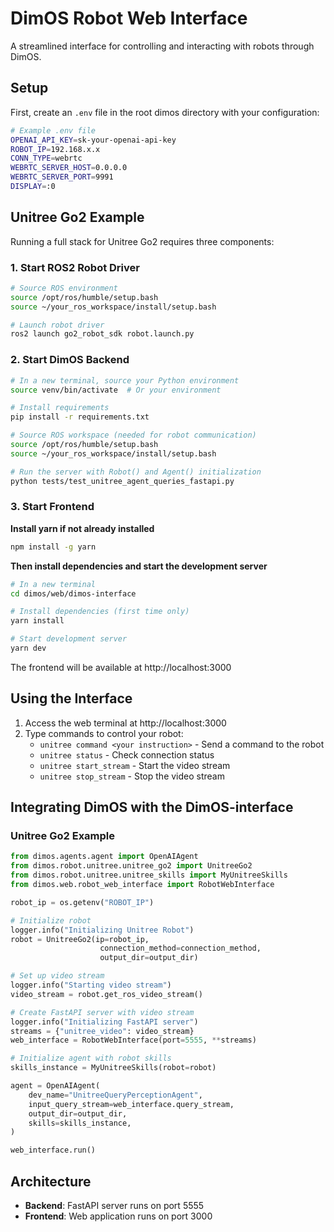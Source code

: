 # DimOS Robot Web Interface

A streamlined interface for controlling and interacting with robots through DimOS.

## Setup

First, create an `.env` file in the root dimos directory with your configuration:

```bash
# Example .env file
OPENAI_API_KEY=sk-your-openai-api-key
ROBOT_IP=192.168.x.x
CONN_TYPE=webrtc
WEBRTC_SERVER_HOST=0.0.0.0
WEBRTC_SERVER_PORT=9991
DISPLAY=:0
```

## Unitree Go2 Example

Running a full stack for Unitree Go2 requires three components:

### 1. Start ROS2 Robot Driver

```bash
# Source ROS environment
source /opt/ros/humble/setup.bash
source ~/your_ros_workspace/install/setup.bash

# Launch robot driver
ros2 launch go2_robot_sdk robot.launch.py
```

### 2. Start DimOS Backend

```bash
# In a new terminal, source your Python environment
source venv/bin/activate  # Or your environment

# Install requirements
pip install -r requirements.txt

# Source ROS workspace (needed for robot communication)
source /opt/ros/humble/setup.bash
source ~/your_ros_workspace/install/setup.bash

# Run the server with Robot() and Agent() initialization
python tests/test_unitree_agent_queries_fastapi.py
```

### 3. Start Frontend

**Install yarn if not already installed**

```bash
npm install -g yarn
```

**Then install dependencies and start the development server**

```bash
# In a new terminal
cd dimos/web/dimos-interface

# Install dependencies (first time only)
yarn install

# Start development server
yarn dev
```

The frontend will be available at http://localhost:3000

## Using the Interface

1. Access the web terminal at http://localhost:3000
2. Type commands to control your robot:
   - `unitree command <your instruction>` - Send a command to the robot
   - `unitree status` - Check connection status
   - `unitree start_stream` - Start the video stream
   - `unitree stop_stream` - Stop the video stream

## Integrating DimOS with the DimOS-interface

### Unitree Go2 Example

```python
from dimos.agents.agent import OpenAIAgent
from dimos.robot.unitree.unitree_go2 import UnitreeGo2
from dimos.robot.unitree.unitree_skills import MyUnitreeSkills
from dimos.web.robot_web_interface import RobotWebInterface

robot_ip = os.getenv("ROBOT_IP")

# Initialize robot
logger.info("Initializing Unitree Robot")        
robot = UnitreeGo2(ip=robot_ip,
                    connection_method=connection_method,
                    output_dir=output_dir)

# Set up video stream
logger.info("Starting video stream")
video_stream = robot.get_ros_video_stream()

# Create FastAPI server with video stream
logger.info("Initializing FastAPI server")
streams = {"unitree_video": video_stream}
web_interface = RobotWebInterface(port=5555, **streams)

# Initialize agent with robot skills
skills_instance = MyUnitreeSkills(robot=robot)

agent = OpenAIAgent(
    dev_name="UnitreeQueryPerceptionAgent",
    input_query_stream=web_interface.query_stream,
    output_dir=output_dir,
    skills=skills_instance,
)

web_interface.run()
```

## Architecture

- **Backend**: FastAPI server runs on port 5555
- **Frontend**: Web application runs on port 3000
